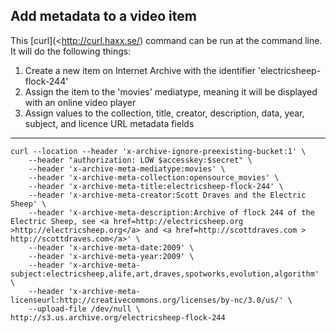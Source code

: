 ## Add metadata to a video item

This [curl](<http://curl.haxx.se/) command can be run at the command line. It will do the following things:

1. Create a new item on Internet Archive with the identifier 'electricsheep-flock-244'
1. Assign the item to the 'movies' mediatype, meaning it will be displayed with an online video player
1. Assign values to the collection, title, creator, description, data, year, subject, and licence URL metadata fields

-----

    curl --location --header 'x-archive-ignore-preexisting-bucket:1' \
        --header "authorization: LOW $accesskey:$secret" \
        --header 'x-archive-meta-mediatype:movies' \
        --header 'x-archive-meta-collection:opensource_movies' \
        --header 'x-archive-meta-title:electricsheep-flock-244' \
        --header 'x-archive-meta-creator:Scott Draves and the Electric Sheep' \
        --header 'x-archive-meta-description:Archive of flock 244 of the Electric Sheep, see <a href=http://electricsheep.org >http://electricsheep.org</a> and <a href=http://scottdraves.com > http://scottdraves.com</a>' \
        --header 'x-archive-meta-date:2009' \
        --header 'x-archive-meta-year:2009' \
        --header 'x-archive-meta-subject:electricsheep,alife,art,draves,spotworks,evolution,algorithm' \
        --header 'x-archive-meta-licenseurl:http://creativecommons.org/licenses/by-nc/3.0/us/' \
        --upload-file /dev/null \
    http://s3.us.archive.org/electricsheep-flock-244
